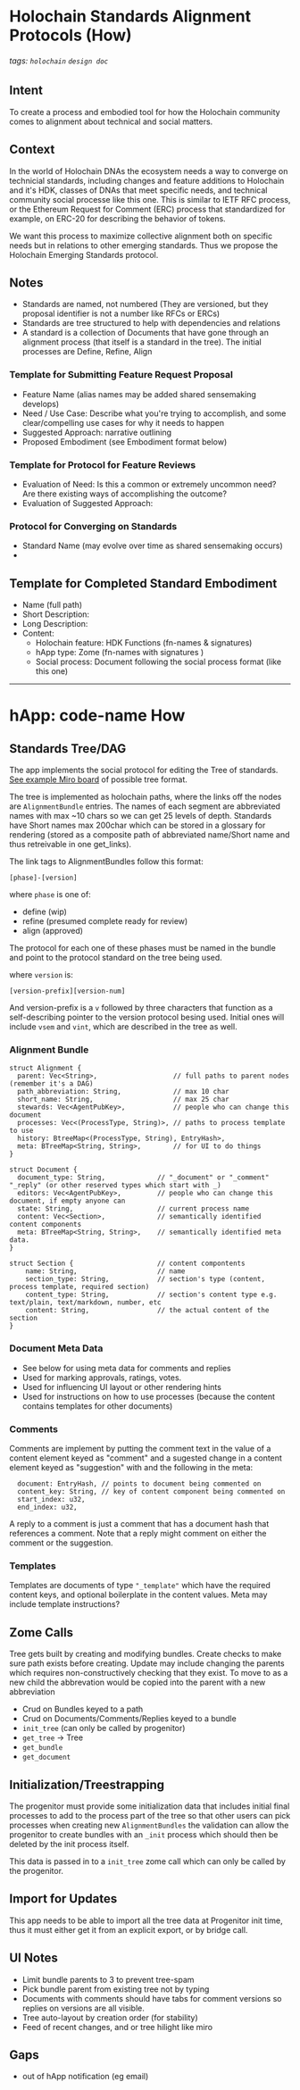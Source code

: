 # Holochain Standards Alignment Protocols (How)
###### tags: `holochain` `design doc`

## Intent
To create a process and embodied tool for how the Holochain community comes to alignment about technical and social matters.

## Context
In the world of Holochain DNAs the ecosystem needs a way to converge on technicial standards, including changes and feature additions to Holochain and it's HDK, classes of DNAs that meet specific needs, and technical community social processe like this one.  This is similar to IETF RFC process, or the Ethereum Request for Comment (ERC) process that standardized for example, on ERC-20 for describing the behavior of tokens.

We want this process to maximize collective alignment both on specific needs but in relations to other emerging standards.  Thus we propose the Holochain Emerging Standards protocol.

## Notes
- Standards are named, not numbered (They are versioned, but they proposal identifier is not a number like RFCs or ERCs)
- Standards are tree structured to help with dependencies and relations
- A standard is a collection of Documents that have gone through an alignment process (that itself is a standard in the tree). The initial processes are Define, Refine, Align

### Template for Submitting Feature Request Proposal
- Feature Name (alias names may be added shared sensemaking develops)
- Need / Use Case: Describe what you're trying to accomplish, and some clear/compelling use cases for why it needs to happen
- Suggested Approach: narrative outlining 
- Proposed Embodiment (see Embodiment format below)

### Template for Protocol for Feature Reviews
- Evaluation of Need: Is this a common or extremely uncommon need? Are there existing ways of accomplishing the outcome?
- Evaluation of Suggested Approach:


### Protocol for Converging on Standards
- Standard Name (may evolve over time as shared sensemaking occurs)
- 


## Template for Completed Standard Embodiment
- Name (full path)
- Short Description: 
- Long Description: 
- Content:
    - Holochain feature: HDK Functions (fn-names & signatures)
    - hApp type: Zome (fn-names with signatures )
    - Social process: Document following the social process format (like this one)


-----
# hApp: code-name How

## Standards Tree/DAG

The app implements the social protocol for editing the Tree of standards. [See example Miro board](https://miro.com/app/board/o9J_llxYUr8=/) of possible tree format.

The tree is implemented as holochain paths, where the links off the nodes are `AlignmentBundle` entries.   The names of each segment are abbreviated names with max ~10 chars so we can get 25 levels of depth.  Standards have Short names max 200char which can be stored in a glossary for rendering (stored as a composite path of abbreviated name/Short name and thus retreivable in one get_links).

The link tags to AlignmentBundles follow this format:

```
[phase]-[version]
```
where `phase` is one of:
- define (wip)
- refine (presumed complete ready for review)
- align (approved)

The protocol for each one of these phases must be named in the bundle and point to the protocol standard on the tree being used.

where `version` is:
```
[version-prefix][version-num]
```
And version-prefix is a `v` followed by three characters that function as a self-describing pointer to the version protocol besing used.  Initial ones will include `vsem` and `vint`, which are described in the tree as well.

### Alignment Bundle

```rust=
struct Alignment {
  parent: Vec<String>,                   // full paths to parent nodes (remember it's a DAG)
  path_abbreviation: String,             // max 10 char
  short_name: String,                    // max 25 char
  stewards: Vec<AgentPubKey>,            // people who can change this document
  processes: Vec<(ProcessType, String)>, // paths to process template to use
  history: BtreeMap<(ProcessType, String), EntryHash>,
  meta: BTreeMap<String, String>,        // for UI to do things
}

struct Document {
  document_type: String,             // "_document" or "_comment" "_reply" (or other reserved types which start with _)
  editors: Vec<AgentPubKey>,         // people who can change this document, if empty anyone can
  state: String,                     // current process name
  content: Vec<Section>,             // semantically identified content components
  meta: BTreeMap<String, String>,    // semantically identified meta data.
}

struct Section {                     // content compontents
    name: String,                    // name 
    section_type: String,            // section's type (content, process template, required section)
    content_type: String,            // section's content type e.g. text/plain, text/markdown, number, etc
    content: String,                 // the actual content of the section
}
```

### Document Meta Data
- See below for using meta data for comments and replies
- Used for marking approvals, ratings, votes.
- Used for influencing UI layout or other rendering hints
- Used for instructions on how to use processes (because the content contains templates for other documents)

### Comments 
Comments are implement by putting the comment text in the value of a content element keyed as "comment" and a sugested change in a content element keyed as "suggestion" with and the following in the meta:

```rust=
  document: EntryHash, // points to document being commented on
  content_key: String, // key of content component being commented on
  start_index: u32, 
  end_index: u32,
```
A reply to a comment is just a comment that has a document hash that references a comment.  Note that a reply might comment on either the comment or the suggestion.

### Templates
Templates are documents of type ``"_template"`` which have the required content keys, and optional boilerplate in the content values.  Meta may include template instructions? 


## Zome Calls
Tree gets built by creating and modifying bundles.  Create checks to make sure path exists before creating.  Update may include changing the parents which requires non-constructively checking that they exist.  To move to as a new child the abbrevation would be copied into the parent with a new abbreviation
- Crud on Bundles keyed to a path
- Crud on Documents/Comments/Replies keyed to a bundle
- `init_tree` (can only be called by progenitor)
- `get_tree` -> Tree
- `get_bundle`
- `get_document`

## Initialization/Treestrapping
The progenitor must provide some initialization data that includes initial final processes to add to the process part of the tree so that other users can pick processes when creating new `AlignmentBundles` the validation can allow the progenitor to create bundles with an `_init` process which should then be deleted by the init process itself.

This data is passed in to a `init_tree` zome call which can only be called by the progenitor.

## Import for Updates
This app needs to be able to import all the tree data at Progenitor init time, thus it must either get it from an explicit export, or by bridge call.

## UI Notes
- Limit bundle parents to 3 to prevent tree-spam
- Pick bundle parent from existing tree not by typing
- Documents with comments should have tabs for comment versions so replies on versions are all visible.
- Tree auto-layout by creation order (for stability)
- Feed of recent changes, and or tree hilight like miro

## Gaps
- out of hApp notification (eg email)

